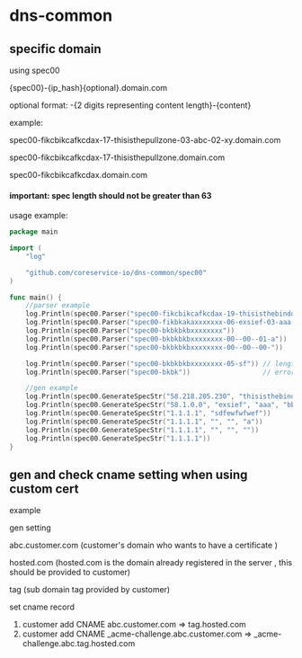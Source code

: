 # dns-common

## specific domain

using spec00

{spec00}-{ip_hash}{optional}.domain.com

optional format: -{2 digits representing content length}-{content}

example:

spec00-fikcbikcafkcdax-17-thisisthepullzone-03-abc-02-xy.domain.com

spec00-fikcbikcafkcdax-17-thisisthepullzone.domain.com

spec00-fikcbikcafkcdax.domain.com

#### important: spec length should not be greater than 63 

usage example:
```go
package main

import (
	"log"

	"github.com/coreservice-io/dns-common/spec00"
)

func main() {
	//parser example
	log.Println(spec00.Parser("spec00-fikcbikcafkcdax-19-thisisthebinddomain.domain.com"))
	log.Println(spec00.Parser("spec00-fikbkakaxxxxxxx-06-exsief-03-aaa-04-tttt.sdff.com"))
	log.Println(spec00.Parser("spec00-bkbkbkbxxxxxxxx"))
	log.Println(spec00.Parser("spec00-bkbkbkbxxxxxxxx-00--00--01-a"))
	log.Println(spec00.Parser("spec00-bkbkbkbxxxxxxxx-00--00--00-"))

	log.Println(spec00.Parser("spec00-bkbkbkbxxxxxxxx-05-sf")) // length error
	log.Println(spec00.Parser("spec00-bkbk"))                  // error

	//gen example
	log.Println(spec00.GenerateSpecStr("58.218.205.230", "thisisthebinddomain"))
	log.Println(spec00.GenerateSpecStr("58.1.0.0", "exsief", "aaa", "bbb", "cccc"))
	log.Println(spec00.GenerateSpecStr("1.1.1.1", "sdfewfwfwef"))
	log.Println(spec00.GenerateSpecStr("1.1.1.1", "", "", "a"))
	log.Println(spec00.GenerateSpecStr("1.1.1.1", "", "", ""))
	log.Println(spec00.GenerateSpecStr("1.1.1.1"))
}

```

## gen and check cname setting when using custom cert

example

gen setting

abc.customer.com (customer's domain who wants to have a certificate )

hosted.com (hosted.com is the domain already registered in the server , this should be provided to customer)

tag (sub domain tag provided by customer)


set cname record
1. customer add CNAME abc.customer.com => tag.hosted.com
2. customer add CNAME _acme-challenge.abc.customer.com => _acme-challenge.abc.tag.hosted.com